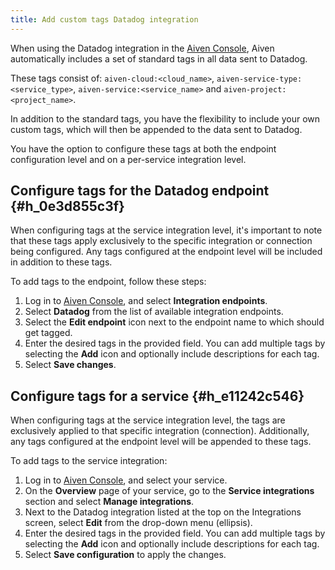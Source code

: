 ```yaml
---
title: Add custom tags Datadog integration
---
```


When using the Datadog integration in the [Aiven Console](https://console.aiven.io/), Aiven automatically includes a set of standard tags in all data sent to Datadog.

These tags consist of: `aiven-cloud:<cloud_name>`,
`aiven-service-type:<service_type>`, `aiven-service:<service_name>` and
`aiven-project:<project_name>`.

In addition to the standard tags, you have the flexibility to include
your own custom tags, which will then be appended to the data sent to
Datadog.

You have the option to configure these tags at both the endpoint
configuration level and on a per-service integration level.

## Configure tags for the Datadog endpoint {#h_0e3d855c3f}

When configuring tags at the service integration level, it's important
to note that these tags apply exclusively to the specific integration or
connection being configured. Any tags configured at the endpoint level
will be included in addition to these tags.

To add tags to the endpoint, follow these steps:

1.  Log in to [Aiven Console](https://console.aiven.io/), and select
    **Integration endpoints**.
2.  Select **Datadog** from the list of available integration endpoints.
3.  Select the **Edit endpoint** icon next to the endpoint name to
    which should get tagged.
4.  Enter the desired tags in the provided field. You can add multiple
    tags by selecting the **Add** icon and optionally include
    descriptions for each tag.
5.  Select **Save changes**.

## Configure tags for a service {#h_e11242c546}

When configuring tags at the service integration level, the tags are
exclusively applied to that specific integration (connection).
Additionally, any tags configured at the endpoint level will be appended
to these tags.

To add tags to the service integration:

1.  Log in to [Aiven Console](https://console.aiven.io/), and select
    your service.
2.  On the **Overview** page of your service, go to the **Service
    integrations** section and select **Manage integrations**.
3.  Next to the Datadog integration listed at the top on the
    Integrations screen, select **Edit** from the drop-down menu
    (ellipsis).
4.  Enter the desired tags in the provided field. You can add multiple
    tags by selecting the **Add** icon and optionally include
    descriptions for each tag.
5.  Select **Save configuration** to apply the changes.
